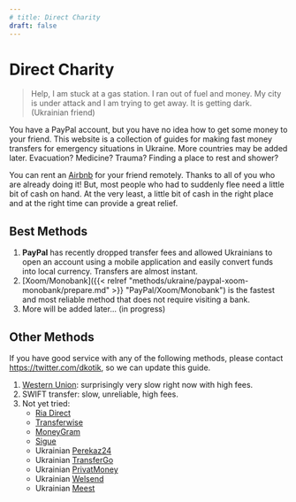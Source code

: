 ```yaml
---
# title: Direct Charity
draft: false
---
```


# Direct Charity

> Help, I am stuck at a gas station. I ran out of fuel and money. My city is under attack and I am trying to get away. It is getting dark. (Ukrainian friend)

You have a PayPal account, but you have no idea how to get some money to your friend. This website is a collection of guides for making fast money transfers for emergency situations in Ukraine. More countries may be added later. Evacuation? Medicine? Trauma? Finding a place to rest and shower?

You can rent an [Airbnb](https://www.airbnb.com/) for your friend remotely. Thanks to all of you who are already doing it! But, most people who had to suddenly flee need a little bit of cash on hand. At the very least, a little bit of cash in the right place and at the right time can provide a great relief.

## Best Methods

1. **PayPal** has recently dropped transfer fees and allowed Ukrainians to open an account using a mobile application and easily convert funds into local currency. Transfers are almost instant.
2. [Xoom/Monobank]({{< relref "methods/ukraine/paypal-xoom-monobank/prepare.md" >}} "PayPal/Xoom/Monobank") is the fastest and most reliable method that does not require visiting a bank.
3. More will be added later... (in progress)

## Other Methods

If you have good service with any of the following methods, please contact <https://twitter.com/dkotik>, so we can update this guide.

1. [Western Union](https://www.westernunion.com/us/en/home.html): surprisingly very slow right now with high fees.
2. SWIFT transfer: slow, unreliable, high fees.
3. Not yet tried:
   - [Ria Direct](https://www.riamoneytransfer.com/us/en)
   - [Transferwise](https://wise.com)
   - [MoneyGram](https://www.moneygram.com/mgo/us/en/)
   - [Sigue](https://sigue.com/)
   - Ukrainian [Perekaz24](https://perekaz24.eu/en)
   - Ukrainian [TransferGo](https://privatbank.ua/sistemy-denegnih-perevodov/transfergo)
   - Ukrainian [PrivatMoney](https://privatbank.ua/sistemy-denegnih-perevodov/newprivatmoney)
   - Ukrainian [Welsend](https://welsend.com.ua/)
   - Ukrainian [Meest](https://ua.meest.com/services/pryvatnym-kliyentam-v-ukrayini/international-money-transfer)
